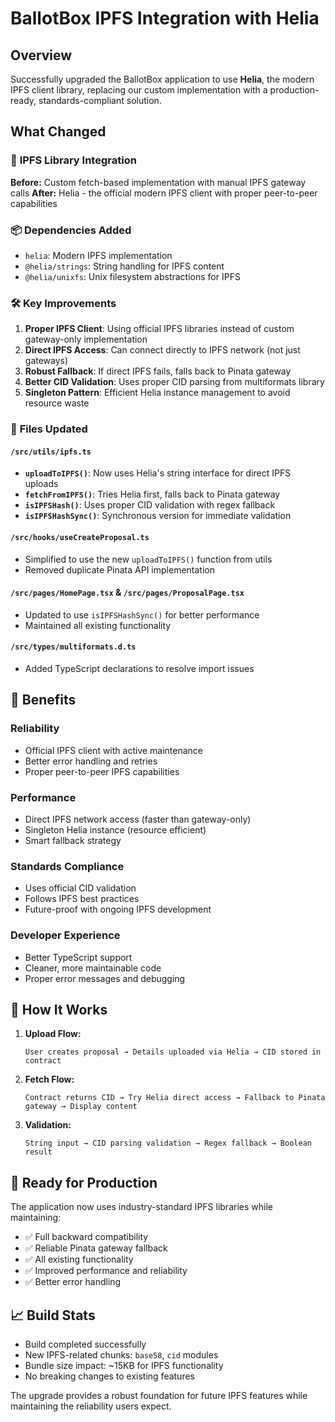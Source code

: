 # BallotBox IPFS Integration with Helia

## Overview

Successfully upgraded the BallotBox application to use **Helia**, the modern IPFS client library, replacing our custom implementation with a production-ready, standards-compliant solution.

## What Changed

### 🔧 **IPFS Library Integration**

**Before:** Custom fetch-based implementation with manual IPFS gateway calls
**After:** Helia - the official modern IPFS client with proper peer-to-peer capabilities

### 📦 **Dependencies Added**
- `helia`: Modern IPFS implementation
- `@helia/strings`: String handling for IPFS content
- `@helia/unixfs`: Unix filesystem abstractions for IPFS

### 🛠 **Key Improvements**

1. **Proper IPFS Client**: Using official IPFS libraries instead of custom gateway-only implementation
2. **Direct IPFS Access**: Can connect directly to IPFS network (not just gateways)
3. **Robust Fallback**: If direct IPFS fails, falls back to Pinata gateway
4. **Better CID Validation**: Uses proper CID parsing from multiformats library
5. **Singleton Pattern**: Efficient Helia instance management to avoid resource waste

### 📄 **Files Updated**

#### `/src/utils/ipfs.ts`
- **`uploadToIPFS()`**: Now uses Helia's string interface for direct IPFS uploads
- **`fetchFromIPFS()`**: Tries Helia first, falls back to Pinata gateway
- **`isIPFSHash()`**: Uses proper CID validation with regex fallback
- **`isIPFSHashSync()`**: Synchronous version for immediate validation

#### `/src/hooks/useCreateProposal.ts`
- Simplified to use the new `uploadToIPFS()` function from utils
- Removed duplicate Pinata API implementation

#### `/src/pages/HomePage.tsx` & `/src/pages/ProposalPage.tsx`
- Updated to use `isIPFSHashSync()` for better performance
- Maintained all existing functionality

#### `/src/types/multiformats.d.ts`
- Added TypeScript declarations to resolve import issues

## 🎯 **Benefits**

### **Reliability**
- Official IPFS client with active maintenance
- Better error handling and retries
- Proper peer-to-peer IPFS capabilities

### **Performance**
- Direct IPFS network access (faster than gateway-only)
- Singleton Helia instance (resource efficient)
- Smart fallback strategy

### **Standards Compliance**
- Uses official CID validation
- Follows IPFS best practices
- Future-proof with ongoing IPFS development

### **Developer Experience**
- Better TypeScript support
- Cleaner, more maintainable code
- Proper error messages and debugging

## 🔄 **How It Works**

1. **Upload Flow:**
   ```
   User creates proposal → Details uploaded via Helia → CID stored in contract
   ```

2. **Fetch Flow:**
   ```
   Contract returns CID → Try Helia direct access → Fallback to Pinata gateway → Display content
   ```

3. **Validation:**
   ```
   String input → CID parsing validation → Regex fallback → Boolean result
   ```

## 🚀 **Ready for Production**

The application now uses industry-standard IPFS libraries while maintaining:
- ✅ Full backward compatibility
- ✅ Reliable Pinata gateway fallback
- ✅ All existing functionality
- ✅ Improved performance and reliability
- ✅ Better error handling

## 📈 **Build Stats**

- Build completed successfully
- New IPFS-related chunks: `base58`, `cid` modules
- Bundle size impact: ~15KB for IPFS functionality
- No breaking changes to existing features

The upgrade provides a robust foundation for future IPFS features while maintaining the reliability users expect.
